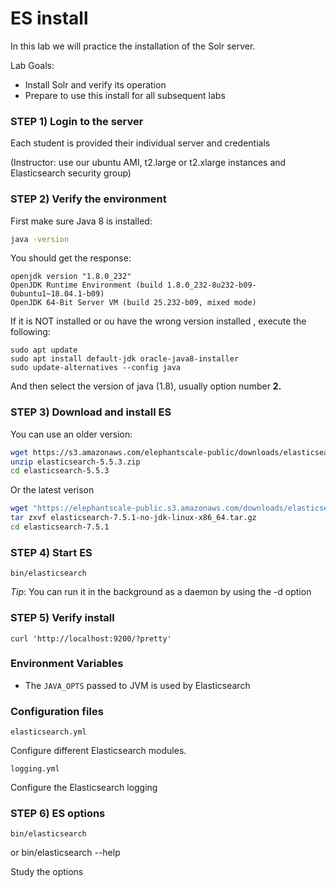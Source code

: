 # ES install

In this lab we will practice the installation of the Solr server.


Lab Goals:

* Install Solr and verify its operation
* Prepare to use this install for all subsequent labs

### STEP 1) Login to the server
 
Each student is provided their individual server and credentials

(Instructor: use our ubuntu AMI, t2.large or t2.xlarge instances and Elasticsearch security group)

### STEP 2) Verify the environment

First make sure Java 8 is installed:

```bash
java -version
```

You should get the response:

```console
openjdk version "1.8.0_232"
OpenJDK Runtime Environment (build 1.8.0_232-8u232-b09-0ubuntu1~18.04.1-b09)
OpenJDK 64-Bit Server VM (build 25.232-b09, mixed mode)
```


If it is NOT installed or ou have the wrong version installed , execute the following:

```console
sudo apt update
sudo apt install default-jdk oracle-java8-installer
sudo update-alternatives --config java
```

And then select the version of java (1.8), usually option number **2.**


### STEP 3) Download and install ES

You can use an older version:

```bash
wget https://s3.amazonaws.com/elephantscale-public/downloads/elasticsearch-5.5.3.zip  # older but works well
unzip elasticsearch-5.5.3.zip
cd elasticsearch-5.5.3
```

Or the latest verison


```bash
wget "https://elephantscale-public.s3.amazonaws.com/downloads/elasticsearch-7.5.1-no-jdk-linux-x86_64.tar.gz"
tar zxvf elasticsearch-7.5.1-no-jdk-linux-x86_64.tar.gz
cd elasticsearch-7.5.1
```



### STEP 4) Start ES

    bin/elasticsearch
    
_Tip_: You can run it in the background as a daemon by using the -d option
    
### STEP 5) Verify install

    curl 'http://localhost:9200/?pretty'

### Environment Variables

* The `JAVA_OPTS` passed to JVM is used by Elasticsearch

### Configuration files

    elasticsearch.yml

Configure different Elasticsearch modules.

    logging.yml
    
Configure the Elasticsearch logging
    
### STEP 6) ES options

    bin/elasticsearch 
or
    bin/elasticsearch --help
    
Study the options




